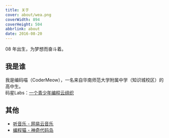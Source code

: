 ```yaml
---
title: 关于
cover: about/wea.png
coverWidth: 894
coverHeight: 504
abbrlink: about
date: 2016-08-20
---
```


08 年出生，为梦想而奋斗着。

## 我是谁

我是编码喵（CoderMeow），一名来自华南师范大学附属中学（知识城校区）的高中生。<br/>
码星Labs：[一个青少年编程云组织](https://www.codestarlabs.top)

## 其他

- [听音乐 - 网易云音乐](https://music.163.com/#/user/home?id=9132653226)
- [编程猫 - 神奇代码岛](https://box3.codemao.cn/codemiao2008)
